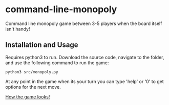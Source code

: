 # command-line-monopoly
Command line monopoly game between 3-5 players when the board itself isn't handy!

## Installation and Usage
Requires python3 to run. 
Download the source code, navigate to the folder, and use the following command to run the game:

  `python3 src/monopoly.py`

At any point in the game when its your turn you can type 'help' or '0' to get options for the next move.

[How the game looks!](images/game.png)


  

